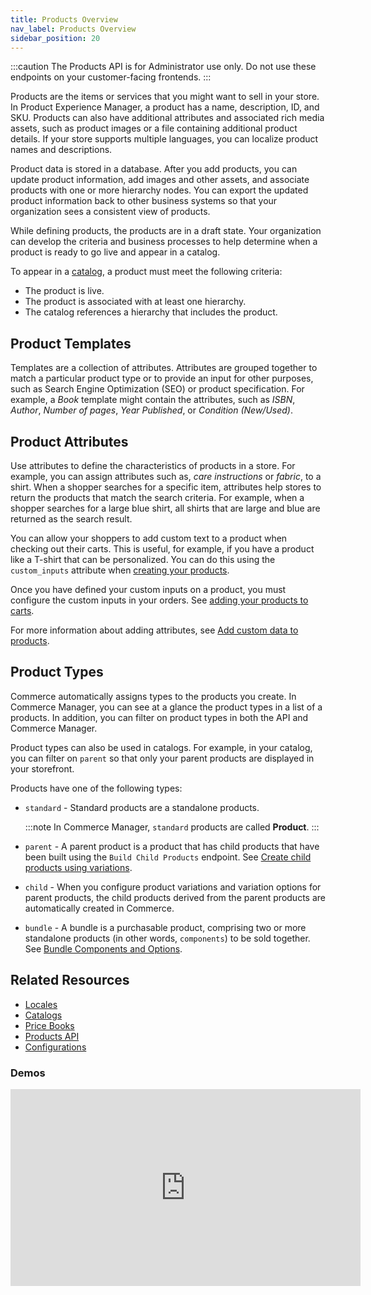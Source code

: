 ```yaml
---
title: Products Overview
nav_label: Products Overview
sidebar_position: 20
---
```


:::caution
The Products API is for Administrator use only. Do not use these endpoints on your customer-facing frontends.
:::

Products are the items or services that you might want to sell in your store. In Product Experience Manager, a product has a name, description, ID, and SKU. Products can also have additional attributes and associated rich media assets, such as product images or a file containing additional product details. If your store supports multiple languages, you can localize product names and descriptions.

Product data is stored in a database. After you add products, you can update product information, add images and other assets, and associate products with one or more hierarchy nodes. You can export the updated product information back to other business systems so that your organization sees a consistent view of products.

While defining products, the products are in a draft state. Your organization can develop the criteria and business processes to help determine when a product is ready to go live and appear in a catalog.

To appear in a [catalog](/docs/pxm/catalogs), a product must meet the following criteria:

- The product is live.
- The product is associated with at least one hierarchy.
- The catalog references a hierarchy that includes the product.

## Product Templates

Templates are a collection of attributes. Attributes are grouped together to match a particular product type or to provide an input for other purposes, such as Search Engine Optimization (SEO) or product specification. For example, a *Book* template might contain the attributes, such as *ISBN*, *Author*, *Number of pages*, *Year Published*, or *Condition (New/Used)*.

## Product Attributes

Use attributes to define the characteristics of products in a store. For example, you can assign attributes such as, *care instructions* or *fabric*, to a shirt. When a shopper searches for a specific item, attributes help stores to return the products that match the search criteria. For example, when a shopper searches for a large blue shirt, all shirts that are large and blue are returned as the search result.

You can allow your shoppers to add custom text to a product when checking out their carts. This is useful, for example, if you have a product like a T-shirt that can be personalized. You can do this using the `custom_inputs` attribute when [creating your products](/docs/pxm/products/ep-pxm-products-api/create-a-product).

Once you have defined your custom inputs on a product, you must configure the custom inputs in your orders. See [adding your products to carts](/docs/commerce-cloud/carts/cart-items/add-product-to-cart).

For more information about adding attributes, see [Add custom data to products](/docs/pxm/products/extending-pxm-products/add-custom-data-to-pxm-products).

## Product Types

Commerce automatically assigns types to the products you create. In Commerce Manager, you can see at a glance the product types in a list of a products. In addition, you can filter on product types in both the API and Commerce Manager. 

Product types can also be used in catalogs. For example, in your catalog, you can filter on `parent` so that only your parent products are displayed in your storefront. 

Products have one of the following types:

* `standard` - Standard products are a standalone products.

   :::note
   In Commerce Manager, `standard` products are called **Product**.
   :::

* `parent` - A parent product is a product that has child products that have been built using the `Build Child Products` endpoint. See [Create child products using variations](/docs/pxm/products/pxm-product-variations/generate-pxm-variations).
* `child` -  When you configure product variations and variation options for parent products, the child products derived from the parent products are automatically created in Commerce.
* `bundle` - A bundle is a purchasable product, comprising two or more standalone products (in other words, `components`) to be sold together. See [Bundle Components and Options](/docs/pxm/products/pxm-bundles#bundle-components-and-options).

## Related Resources

- [Locales](/docs/pxm/products/locales/pxm-locales)
- [Catalogs](/docs/pxm/catalogs)
- [Price Books](/docs/pxm/pricebooks/price-books)
- [Products API](/docs/pxm/products/ep-pxm-products-api/pxm-products-api-overview)
- [Configurations](/docs/pxm/products/pxm-products-commerce-manager/configure-locales)

### Demos

<iframe width="560" height="315" src="https://www.youtube.com/embed/SdaSEgA5rTc" title="Understanding Products in Product Experience Manager" frameborder="0" allow="accelerometer; autoplay; clipboard-write; encrypted-media; gyroscope; picture-in-picture; web-share" referrerpolicy="strict-origin-when-cross-origin" allowfullscreen></iframe>
